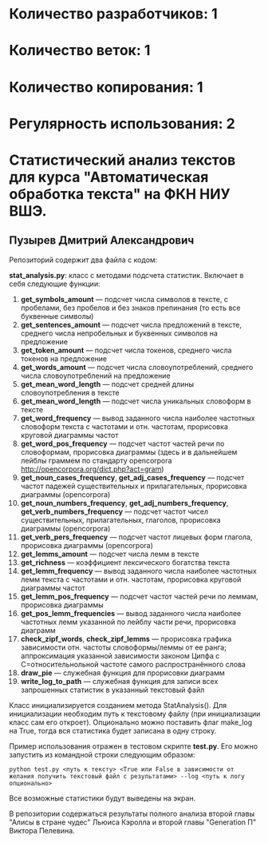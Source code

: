 # Количество разработчиков: 1
# Количество веток: 1
# Количество копирования: 1
# Регулярность использования: 2
# Статистический анализ текстов для курса "Автоматическая обработка текста" на ФКН НИУ ВШЭ.
## Пузырев Дмитрий Александрович

Репозиторий содержит два файла с кодом:

<b>stat_analysis.py</b>: класс с методами подсчета статистик. Включает в себя следующие функции:

1. <b>get_symbols_amount</b> — подсчет числа символов в тексте, с пробелами, без пробелов и без знаков препинания (то есть все буквенные символы)
2. <b>get_sentences_amount</b> — подсчет числа предложений в тексте, среднего числа непробельных и буквенных символов на предложение
3. <b>get_token_amount</b> — подсчет числа токенов, среднего числа токенов на предложение
4. <b>get_words_amount</b> — подсчет числа словоупотреблений, среднего числа словоупотреблений на предложение
5. <b>get_mean_word_length</b> — подсчет средней длины словоупотребления в тексте
6. <b>get_mean_word_length</b> — подсчет числа уникальных словоформ в тексте
7. <b>get_word_frequency</b> — вывод заданного числа наиболее частотных словоформ текста с частотами и отн. частотам, прорисовка круговой диаграммы частот
8. <b>get_word_pos_frequency</b> — подсчет частот частей речи по словоформам, прорисовка диаграммы (здесь и в дальнейшем лейблы граммем по стандарту opencorpora http://opencorpora.org/dict.php?act=gram)
9. <b>get_noun_cases_frequency</b>, <b>get_adj_cases_frequency</b> — подсчет частот падежей существительных и прилагательных, прорисовка диаграммы (opencorpora)
10. <b>get_noun_numbers_frequency</b>, <b>get_adj_numbers_frequency</b>, <b>get_verb_numbers_frequency</b> — подсчет частот чисел существительных, прилагательных, глаголов, прорисовка диаграммы (opencorpora)
11. <b>get_verb_pers_frequency</b> — подсчет частот лицевых форм глагола, прорисовка диаграммы (opencorpora)
12. <b>get_lemms_amount</b> — подсчет числа лемм в тексте
13. <b>get_richness</b> — коэффициент лексического богатства текста
14. <b>get_lemm_frequency</b> — вывод заданного числа наиболее частотных лемм текста с частотами и отн. частотам, прорисовка круговой диаграммы частот
15. <b>get_lemm_pos_frequency</b> — подсчет частот частей речи по леммам, прорисовка диаграммы
16. <b>get_pos_lemm_frequencies</b> — вывод заданного числа наиболее частотных лемм указанной по лейблу части речи, прорисовка диаграмм
17. <b>check_zipf_words</b>, <b>check_zipf_lemms</b> — прорисовка графика зависимости отн. частоты словоформы/леммы от ее ранга; аппроксимация указанной зависимости законом Ципфа с C=относительнольной частоте самого распространённого слова
18. <b>draw_pie</b> — служебная функция для прорисовки диаграмм
19. <b>write_log_to_path</b> — служебная функция для записи всех запрошенных статистик в указанный текстовый файл

Класс инициализируется созданием метода StatAnalysis(). Для инициализации необходим путь к текстовому файлу (при инициализации класс сам его откроет). Опционально можно поставить флаг make_log на True, тогда вся статистика будет записана в одну строку.

Пример использования отражен в тестовом скрипте <b>test.py</b>. Его можно запустить из командной строки следующим образом:

```
python test.py <путь к тексту> <True или False в зависимости от желания получить текстовый файл с результатами> --log <путь к логу опционально>
```
Все возможные статистики будут выведены на экран.

В репозитории содержаться результаты полного анализа второй главы "Алисы в стране чудес" Льюиса Кэролла и второй главы "Generation П" Виктора Пелевина.
